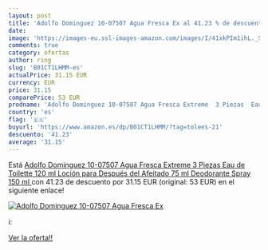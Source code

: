 ```yaml
---
layout: post
title: 'Adolfo Dominguez 10-07507 Agua Fresca Ex al 41.23 % de descuento'
date: 
image: 'https://images-eu.ssl-images-amazon.com/images/I/41xkPIm1ihL._SL200_.jpg'
comments: true
category: ofertas
author: ring
slug: 'B01CT1LHMM-es'
actualPrice: 31.15 EUR
currency: EUR
price: 31.15
comparePrice: 53 EUR
prodname: 'Adolfo Dominguez 10-07507 Agua Fresca Extreme  3 Piezas  Eau de Toilette 120 ml  Loción para Después del Afeitado 75 ml  Deodorante Spray 150 ml '
country: 'es'
flag: '🇪🇸'
buyurl: 'https://www.amazon.es/dp/B01CT1LHMM/?tag=tolees-21'
descuento: '41.23'
average: '31.15'
---
```


Está [Adolfo Dominguez 10-07507 Agua Fresca Extreme  3 Piezas  Eau de Toilette 120 ml  Loción para Después del Afeitado 75 ml  Deodorante Spray 150 ml ](https://www.amazon.es/dp/B01CT1LHMM/?tag=tolees-21) con 41.23 de descuento por 31.15 EUR (original: 53 EUR) en el siguiente enlace!

[![Adolfo Dominguez 10-07507 Agua Fresca Ex](https://images-eu.ssl-images-amazon.com/images/I/41xkPIm1ihL._SL200_.jpg)](https://www.amazon.es/dp/B01CT1LHMM/?tag=tolees-21)

ℹ️:


[Ver la oferta!!](https://www.amazon.es/dp/B01CT1LHMM/?tag=tolees-21)
